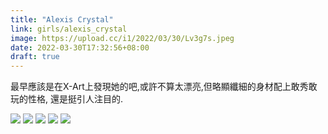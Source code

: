 ```yaml
---
title: "Alexis Crystal"
link: girls/alexis_crystal
image: https://upload.cc/i1/2022/03/30/Lv3g7s.jpeg
date: 2022-03-30T17:32:56+08:00
draft: true
---
```


最早應該是在X-Art上發現她的吧,或許不算太漂亮,但略顯纖細的身材配上敢秀敢玩的性格,
還是挺引人注目的.

![](https://upload.cc/i1/2022/03/30/XMaFH2.jpg)
![](`https://upload.cc/i1/2022/03/30/KEcNJR.jpg)
![](https://upload.cc/i1/2022/03/30/TUOCzE.jpg)
![](https://upload.cc/i1/2022/03/30/HlLwtn.jpg)
![](https://upload.cc/i1/2022/03/30/pDkVL5.jpg)
